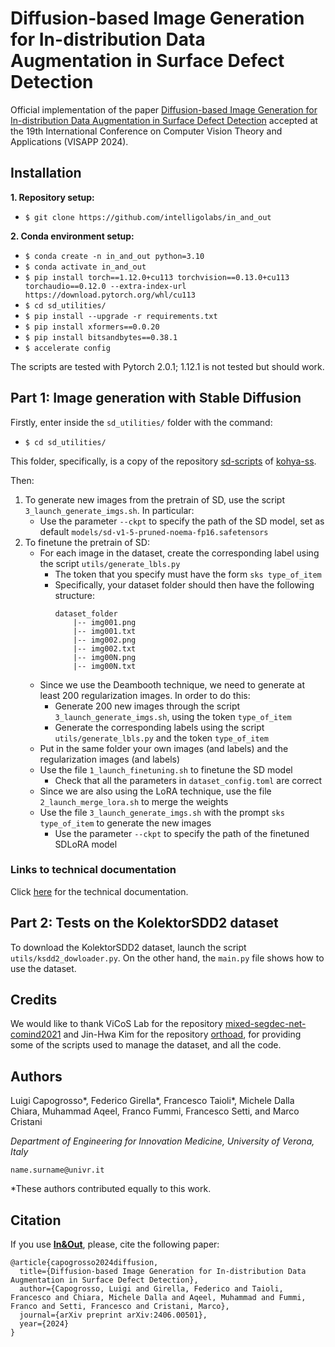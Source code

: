 # Diffusion-based Image Generation for In-distribution Data Augmentation in Surface Defect Detection #

Official implementation of the paper [Diffusion-based Image Generation for In-distribution Data Augmentation in Surface Defect Detection](https://intelligolabs.github.io/in_and_out/) accepted at the 19th International Conference on Computer Vision Theory and Applications (VISAPP 2024).

## Installation ##
**1. Repository setup:**
* `$ git clone https://github.com/intelligolabs/in_and_out`

**2. Conda environment setup:**
* `$ conda create -n in_and_out python=3.10`
* `$ conda activate in_and_out`
* `$ pip install torch==1.12.0+cu113 torchvision==0.13.0+cu113 torchaudio==0.12.0 --extra-index-url https://download.pytorch.org/whl/cu113`
* `$ cd sd_utilities/`
* `$ pip install --upgrade -r requirements.txt`
* `$ pip install xformers==0.0.20`
* `$ pip install bitsandbytes==0.38.1`
* `$ accelerate config`

The scripts are tested with Pytorch 2.0.1; 1.12.1 is not tested but should work.

## Part 1: Image generation with Stable Diffusion ##
Firstly, enter inside the `sd_utilities/` folder with the command:
* `$ cd sd_utilities/`

This folder, specifically, is a copy of the repository [sd-scripts](https://github.com/kohya-ss/sd-scripts) of [kohya-ss](https://github.com/kohya-ss).

Then:
1. To generate new images from the pretrain of SD, use the script `3_launch_generate_imgs.sh`. In particular:
    * Use the parameter `--ckpt` to specify the path of the SD model, set as default `models/sd-v1-5-pruned-noema-fp16.safetensors`
2. To finetune the pretrain of SD:
    * For each image in the dataset, create the corresponding label using the script `utils/generate_lbls.py`
        * The token that you specify must have the form `sks type_of_item`
        * Specifically, your dataset folder should then have the following structure:
            ```
            dataset_folder
                |-- img001.png
                |-- img001.txt
                |-- img002.png
                |-- img002.txt
                |-- img00N.png
                |-- img00N.txt
            ```
    * Since we use the Deambooth technique, we need to generate at least 200 regularization images. In order to do this:
        * Generate 200 new images through the script `3_launch_generate_imgs.sh`, using the token `type_of_item`
        * Generate the corresponding labels using the script `utils/generate_lbls.py` and the token `type_of_item`
    * Put in the same folder your own images (and labels) and the regularization images (and labels)
    * Use the file `1_launch_finetuning.sh` to finetune the SD model
        * Check that all the parameters in `dataset_config.toml` are correct
    * Since we are also using the LoRA technique, use the file `2_launch_merge_lora.sh` to merge the weights
    * Use the file `3_launch_generate_imgs.sh` with the prompt `sks type_of_item` to generate the new images
        * Use the parameter `--ckpt` to specify the path of the finetuned SDLoRA model

### Links to technical documentation ###
Click [here](sd_utilities/_README.md) for the technical documentation.

## Part 2: Tests on the KolektorSDD2 dataset ##
To download the KolektorSDD2 dataset, launch the script `utils/ksdd2_dowloader.py`.
On the other hand, the `main.py` file shows how to use the dataset.

## Credits ##
We would like to thank ViCoS Lab for the repository [mixed-segdec-net-comind2021](https://github.com/vicoslab/mixed-segdec-net-comind2021) and Jin-Hwa Kim for the repository [orthoad](https://github.com/jnhwkim/orthoad), for providing some of the scripts used to manage the dataset, and all the code.

## Authors ##
Luigi Capogrosso*, Federico Girella*, Francesco Taioli*, Michele Dalla Chiara, Muhammad Aqeel, Franco Fummi, Francesco Setti, and Marco Cristani

*Department of Engineering for Innovation Medicine, University of Verona, Italy*

`name.surname@univr.it`

*These authors contributed equally to this work.

## Citation ##
If you use [**In&Out**](https://arxiv.org/abs/2406.00501), please, cite the following paper:
```
@article{capogrosso2024diffusion,
  title={Diffusion-based Image Generation for In-distribution Data Augmentation in Surface Defect Detection},
  author={Capogrosso, Luigi and Girella, Federico and Taioli, Francesco and Chiara, Michele Dalla and Aqeel, Muhammad and Fummi, Franco and Setti, Francesco and Cristani, Marco},
  journal={arXiv preprint arXiv:2406.00501},
  year={2024}
}
```
